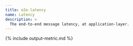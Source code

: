 ```yaml
---
title: e2e-latency
name: Latency
description: >
  The end-to-end message latency, at application-layer.
---
```


{% include output-metric.md %}

